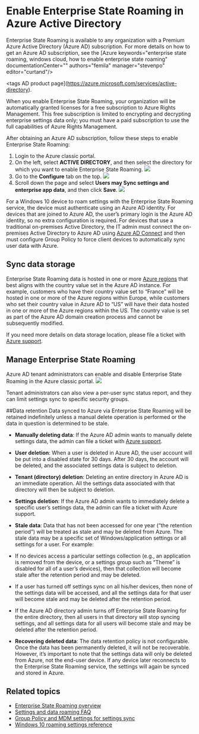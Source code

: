 <properties
	pageTitle="Enable Enterprise State Roaming in Azure Active Directory | Microsoft Azure"
	description="Frequently asked questions about Enterprise State Roaming settings in Windows devices. Enterprise State Roaming provides users with a unified experience across their Windows devices and reduces the time needed for configuring a new device."
	services="active-directory"
	ms.service="active-directory"  
	ms.workload="identity"
	ms.tgt_pltfrm="na"
	ms.devlang="na"
	ms.topic="article"
	ms.date="02/03/2016"
	ms.author="femila"/>

# Enable Enterprise State Roaming in Azure Active Directory

Enterprise State Roaming is available to any organization with a Premium Azure Active Directory (Azure AD) subscription. For more details on how to get an Azure AD subscription, see the [Azure
    keywords="enterprise state roaming, windows cloud, how to enable enterprise state roaming"
	documentationCenter=""
	authors="femila"
	manager="stevenpo"
	editor="curtand"/>

<tags AD product page](https://azure.microsoft.com/services/active-directory).

When you enable Enterprise State Roaming, your organization will be automatically granted licenses for a free subscription to Azure Rights Management. This free subscription is limited to encrypting and decrypting enterprise settings data only; you must have a paid subscription to use the full capabilities of Azure Rights Management. 

After obtaining an Azure AD subscription, follow these steps to enable Enterprise State Roaming:
 
1. Login to the Azure classic portal. 
2. On the left, select **ACTIVE DIRECTORY**, and then select the directory for which you want to enable Enterprise State Roaming.
![](./media/active-directory-enterprise-state-roaming/active-directory-enterprise-state-roaming.png)	 
3. Go to the **Configure** tab on the top.
![](./media/active-directory-enterprise-state-roaming/active-directory-enterprise-state-roaming-configure.png)
4.	Scroll down the page and select **Users may Sync settings and enterprise app data**, and then click **Save**.
![](./media/active-directory-enterprise-state-roaming/active-directory-enterprise-state-roaming-select-all-sync-settings.png)

For a Windows 10 device to roam settings with the Enterprise State Roaming service, the device must authenticate using an Azure AD identity. For devices that are joined to Azure AD, the user’s primary login is the Azure AD identity, so no extra configuration is required. For devices that use a traditional on-premises Active Directory, the IT admin must connect the on-premises Active Directory to Azure AD using [Azure AD Connect](active-directory-aadconnect.md) and then must configure Group Policy to force client devices to automatically sync user data with Azure.

## Sync data storage
Enterprise State Roaming data is hosted in one or more [Azure regions](https://azure.microsoft.com/regions/) that best aligns with the country value set in the Azure AD instance. For example, customers who have their country value set to “France” will be hosted in one or more of the Azure regions within Europe, while customers who set their country value in Azure AD to “US” will have their data hosted in one or more of the Azure regions within the US. The country value is set as part of the Azure AD domain creation process and cannot be subsequently modified. 

If you need more details on data storage location, please file a ticket with [Azure support](https://azure.microsoft.com/support/options/).

## Manage Enterprise State Roaming
Azure AD tenant administrators can enable and disable Enterprise State Roaming in the Azure classic portal.
![](./media/active-directory-enterprise-state-roaming/active-directory-enterprise-state-roaming-manage.png)

Tenant administrators can also view a per-user sync status report, and they can limit settings sync to specific security groups.

##Data retention
Data synced to Azure via Enterprise State Roaming will be retained indefinitely unless a manual delete operation is performed or the data in question is determined to be stale.
 
- **Manually deleting data**: If the Azure AD admin wants to manually delete settings data, the admin can file a ticket with [Azure support](https://azure.microsoft.com/support/options/).
 
 - **User deletion**: When a user is deleted in Azure AD, the user account will be put into a disabled state for 30 days. After 30 days, the account will be deleted, and the associated settings data is subject to deletion. 
 - **Tenant (directory) deletion**: Deleting an entire directory in Azure AD is an immediate operation. All the settings data associated with that directory will then be subject to deletion. 
 - **Settings deletion**: If the Azure AD admin wants to immediately delete a specific user’s settings data, the admin can file a ticket with Azure support. 
- **Stale data**: Data that has not been accessed for one year (“the retention period”) will be treated as stale and may be deleted from Azure. The stale data may be a specific set of Windows/application settings or all settings for a user. For example: 
 - If no devices access a particular settings collection (e.g., an application is removed from the device, or a settings group such as “Theme” is disabled for all of a user’s devices), then that collection will become stale after the retention period and may be deleted. 
 - If a user has turned off settings sync on all his/her devices, then none of the settings data will be accessed, and all the settings data for that user will become stale and may be deleted after the retention period. 
 - If the Azure AD directory admin turns off Enterprise State Roaming for the entire directory, then all users in that directory will stop syncing settings, and all settings data for all users will become stale and may be deleted after the retention period. 

- **Recovering deleted data**: 
The data retention policy is not configurable. Once the data has been permanently deleted, it will not be recoverable. However, it’s important to note that the settings data will only be deleted from Azure, not the end-user device. If any device later reconnects to the Enterprise State Roaming service, the settings will again be synced and stored in Azure.

## Related topics
- [Enterprise State Roaming overview](active-directory-windows-enterprise-state-roaming-overview.md)
- [Settings and data roaming FAQ](active-directory-windows-enterprise-state-roaming-faqs.md)
- [Group Policy and MDM settings for settings sync](active-directory-windows-enterprise-state-roaming-group-policy-settings.md)
- [Windows 10 roaming settings reference](active-directory-windows-enterprise-state-roaming-windows-settings-reference.md)
